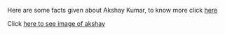 Here are some facts given about Akshay Kumar, to know more 
click [here](https://en.wikipedia.org/wiki/Akshay_Kumar)


Click [here to see image of akshay](https://im.indiatimes.in/content/itimes/photo/2016/Feb/8/1454902903-akshya-kumar-help-of-farmers-giv-the-rs-lakh-56b80e77eee54.jpg)